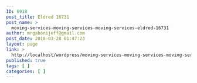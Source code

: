 ```yaml
---
ID: 6918
post_title: Eldred 16731
post_name: >
  moving-services-moving-services-moving-services-eldred-16731
author: mrgabonijeff@gmail.com
post_date: 2018-03-28 01:47:23
layout: page
link: >
  http://localhost/wordpress/moving-services-moving-services-moving-services-eldred-16731/
published: true
tags: [ ]
categories: [ ]
---
```

